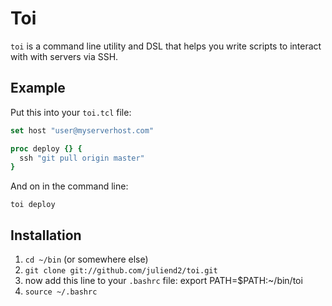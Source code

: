 Toi
===

`toi` is a command line utility and DSL that helps you write scripts to
interact with with servers via SSH.

Example
-------

Put this into your `toi.tcl` file:
```tcl
set host "user@myserverhost.com"

proc deploy {} {
  ssh "git pull origin master"
}
```

And on in the command line:
  
    toi deploy

Installation
------------

1. `cd ~/bin` (or somewhere else)
1. `git clone git://github.com/juliend2/toi.git`
1. now add this line to your `.bashrc` file:
    export PATH=$PATH:~/bin/toi
1. `source ~/.bashrc`
